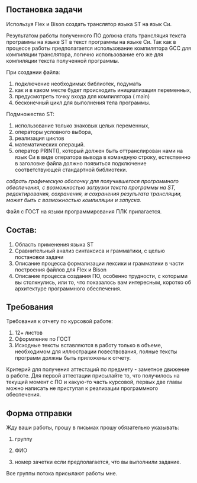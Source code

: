 ## Постановка задачи

Используя Flex и Bison создать транслятор языка ST на язык Си. 

Результатом работы полученного ПО должна стать трансляция текста программы на языке ST в текст программы на языке Си. Так как в процессе работы предполагается использование компилятора GCC для компиляции транслятора, логично использование его же для компиляции текста полученной программы. 

При создании файла:  
1. подключение необходимых библиотек, подумать 
2. как и в каком месте будет происходить инициализация переменных, 
3. предусмотреть точку входа для компилятора ( main) 
4. бесконечный цикл для выполнения тела программы. 

Подмножество ST:

1. использование только знаковых целых переменных, 
2. операторы условного выбора, 
3. реализация циклов  
4. математических операций.
5. оператор PRINT(), который должен быть оттранслирован нами на язык Си в виде оператора вывода в командную строку, естественно в заголовке файла должно появиться подключение соответствующей стандартной библиотеки.

*собрать графическую оболочку для получившегося программного обеспечения, с возможностью загрузки текста программы на ST, редактирования, сохранения, и сохранения результата трансляции, может быть с возможностью компиляции и запуска.*

Файл с ГОСТ на языки программирования ПЛК прилагается.

## Состав:
1. Область применения языка ST
2. Сравнительный анализ синтаксиса и грамматики, с целью постановки задачи
3. Описание процесса формализации лексики и грамматики в части построения файлов для Flex и Bison
4. Описание процесса создания ПО, особенно трудности, с которыми вы столкнулись, или то, что показалось вам интересным, коротко об архитектуре программного обеспечения.

## Требования
Требования к отчету по курсовой работе:
1. 12+ листов
2. Оформление по ГОСТ
3. Исходные тексты вставляются в работу только в объеме, необходимом для иллюстрации повествования, полные тексты программ должны быть приложены к отчету.


Критерий для получения аттестаций по предмету -  заметное движение в работе.
Для первой аттестации присылайте то, что получилось на текущий момент с ПО и какую-то часть курсовой, первых две главы можно написать не приступая к реализации программного обеспечения.

## Форма отправки
Жду ваши работы, прошу в письмах прошу обязательно указывать:

1. группу

2. ФИО

3. номер зачетки если предполагается, что вы выполнили задание.

Все группы потока присылают работы мне.